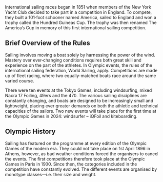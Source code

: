 International sailing races began in 1851 when members of the New York Yacht Club decided to take part in a competition in England. To compete, they built a 101‑foot schooner named America, sailed to England and won a trophy called the Hundred Guineas Cup. The trophy was then renamed The America’s Cup in memory of this first international sailing competition.

## Brief Overview of the Rules

Sailing involves moving a boat solely by harnessing the power of the wind. Mastery over ever‑changing conditions requires both great skill and experience on the part of the athletes. In Olympic events, the rules of the international sailing federation, World Sailing, apply. Competitions are made up of fleet racing, where two equally-matched boats race around the same varied course.

There were ten events at the Tokyo Games, including windsurfing, mixed Nacra 17 Foiling, 49ers and the 470. The various sailing disciplines are constantly changing, and boats are designed to be increasingly small and lightweight, placing ever greater demands on both the athletic and technical capacities of the sailors. Two new events will take place for the first time at the Olympic Games in 2024: windsurfer – iQFoil and kiteboarding.

## Olympic History

Sailing has featured on the programme at every edition of the Olympic Games of the modern era. They could not take place on 1st April 1896 in Athens, however, as bad weather conditions forced the organisers to cancel the events. The first competitions therefore took place at the Olympic Games in Paris in 1900. Since then, the categories included in the competition have constantly evolved. The different events are organised by monotype classes—i.e. their size and weight.